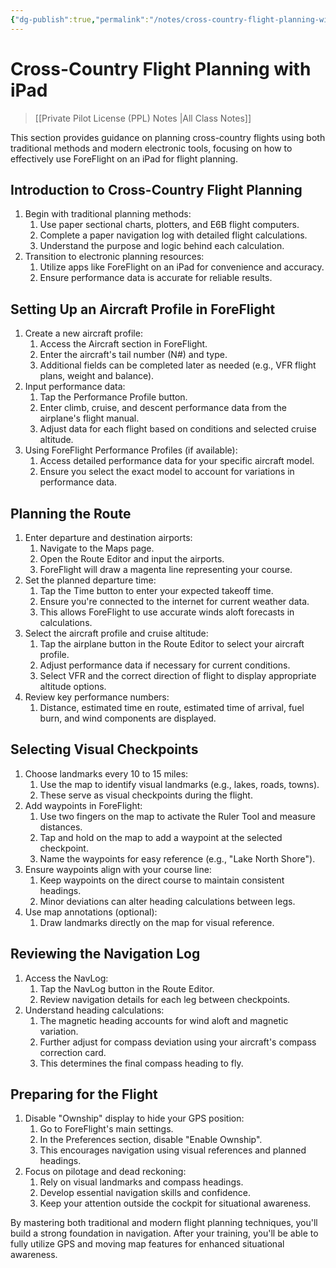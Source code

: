 ```yaml
---
{"dg-publish":true,"permalink":"/notes/cross-country-flight-planning-with-i-pad/","title":"Cross-Country Flight Planning with iPad","tags":["aviation","classnotes"]}
---
```



# Cross-Country Flight Planning with iPad
> [[Private Pilot License (PPL) Notes \|All Class Notes]]

This section provides guidance on planning cross-country flights using both traditional methods and modern electronic tools, focusing on how to effectively use ForeFlight on an iPad for flight planning.

## Introduction to Cross-Country Flight Planning

1. Begin with traditional planning methods:
    1. Use paper sectional charts, plotters, and E6B flight computers.
    2. Complete a paper navigation log with detailed flight calculations.
    3. Understand the purpose and logic behind each calculation.
2. Transition to electronic planning resources:
    1. Utilize apps like ForeFlight on an iPad for convenience and accuracy.
    2. Ensure performance data is accurate for reliable results.

## Setting Up an Aircraft Profile in ForeFlight

1. Create a new aircraft profile:
    1. Access the Aircraft section in ForeFlight.
    2. Enter the aircraft's tail number (N#) and type.
    3. Additional fields can be completed later as needed (e.g., VFR flight plans, weight and balance).
2. Input performance data:
    1. Tap the Performance Profile button.
    2. Enter climb, cruise, and descent performance data from the airplane's flight manual.
    3. Adjust data for each flight based on conditions and selected cruise altitude.
3. Using ForeFlight Performance Profiles (if available):
    1. Access detailed performance data for your specific aircraft model.
    2. Ensure you select the exact model to account for variations in performance data.

## Planning the Route

1. Enter departure and destination airports:
    1. Navigate to the Maps page.
    2. Open the Route Editor and input the airports.
    3. ForeFlight will draw a magenta line representing your course.
2. Set the planned departure time:
    1. Tap the Time button to enter your expected takeoff time.
    2. Ensure you're connected to the internet for current weather data.
    3. This allows ForeFlight to use accurate winds aloft forecasts in calculations.
3. Select the aircraft profile and cruise altitude:
    1. Tap the airplane button in the Route Editor to select your aircraft profile.
    2. Adjust performance data if necessary for current conditions.
    3. Select VFR and the correct direction of flight to display appropriate altitude options.
4. Review key performance numbers:
    1. Distance, estimated time en route, estimated time of arrival, fuel burn, and wind components are displayed.

## Selecting Visual Checkpoints

1. Choose landmarks every 10 to 15 miles:
    1. Use the map to identify visual landmarks (e.g., lakes, roads, towns).
    2. These serve as visual checkpoints during the flight.
2. Add waypoints in ForeFlight:
    1. Use two fingers on the map to activate the Ruler Tool and measure distances.
    2. Tap and hold on the map to add a waypoint at the selected checkpoint.
    3. Name the waypoints for easy reference (e.g., "Lake North Shore").
3. Ensure waypoints align with your course line:
    1. Keep waypoints on the direct course to maintain consistent headings.
    2. Minor deviations can alter heading calculations between legs.
4. Use map annotations (optional):
    1. Draw landmarks directly on the map for visual reference.

## Reviewing the Navigation Log

1. Access the NavLog:
    1. Tap the NavLog button in the Route Editor.
    2. Review navigation details for each leg between checkpoints.
2. Understand heading calculations:
    1. The magnetic heading accounts for wind aloft and magnetic variation.
    2. Further adjust for compass deviation using your aircraft's compass correction card.
    3. This determines the final compass heading to fly.

## Preparing for the Flight

1. Disable "Ownship" display to hide your GPS position:
    1. Go to ForeFlight's main settings.
    2. In the Preferences section, disable "Enable Ownship".
    3. This encourages navigation using visual references and planned headings.
2. Focus on pilotage and dead reckoning:
    1. Rely on visual landmarks and compass headings.
    2. Develop essential navigation skills and confidence.
    3. Keep your attention outside the cockpit for situational awareness.

By mastering both traditional and modern flight planning techniques, you'll build a strong foundation in navigation. After your training, you'll be able to fully utilize GPS and moving map features for enhanced situational awareness.